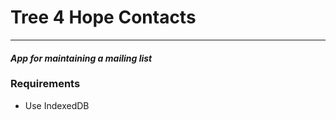 # Tree 4 Hope Contacts
---
#### _App for maintaining a mailing list_


### Requirements
- Use IndexedDB
